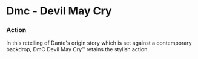 # Dmc - Devil May Cry

### Action

In this retelling of Dante's origin story which is set against a contemporary backdrop, DmC Devil May Cry™ retains the stylish action.